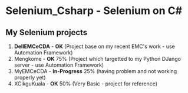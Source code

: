 # Selenium_Csharp - Selenium on C# #

## My Selenium projects

1) **DellEMCeCDA** - **OK** (Project base on my recent EMC's work - use Automation Framework)
2) Mengkome - **OK** 75% (Project which targetted to my Python DJango server - use Automation Framework)
3) MyEMCeCDA - **In-Progress** 25% (having problem and not working properly yet)
4) XCikguKuala - **OK** 50% (Very Basic - project for reference)
